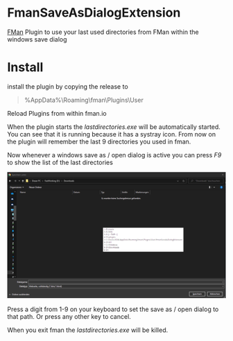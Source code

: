 # FmanSaveAsDialogExtension
[FMan](https://www.fman.io) Plugin to use your last used directories from FMan within the windows save dialog

# Install
install the plugin by copying the release to 
> %AppData%\Roaming\fman\Plugins\User

Reload Plugins from within fman.io

When the plugin starts the *lastdirectories.exe* will be automatically started.
You can see that it is running because it has a systray icon.
From now on the plugin will remember the last 9 directories you used in fman.

Now whenever a windows save as / open dialog is active you can press *F9* to show the list of the last directories

![plot](./media/screenshot_01.PNG)

Press a digit from 1-9 on your keyboard to set the save as / open dialog to that path.
Or press any other key to cancel.

When you exit fman the *lastdirectories.exe* will be killed.
